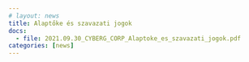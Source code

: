 ```yaml
---
# layout: news
title: Alaptőke és szavazati jogok
docs:
  - file: 2021.09.30_CYBERG_CORP_Alaptoke_es_szavazati_jogok.pdf
categories: [news]
---
```


